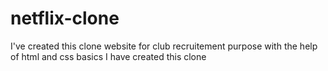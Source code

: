 # netflix-clone
I've created this clone website for club recruitement purpose
with the help of html and css basics I have created this clone 
